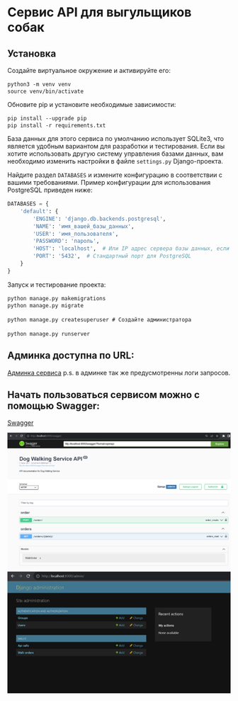 # Сервис API для выгульщиков собак

## Установка

Создайте виртуальное окружение и активируйте его:
```shell
python3 -m venv venv
source venv/bin/activate
```

Обновите pip и установите необходимые зависимости:
```shell
pip install --upgrade pip
pip install -r requirements.txt
```

База данных для этого сервиса по умолчанию использует SQLite3, что является удобным вариантом для разработки и тестирования. Если вы хотите использовать другую систему управления базами данных, вам необходимо изменить настройки в файле `settings.py` Django-проекта.

Найдите раздел `DATABASES` и измените конфигурацию в соответствии с вашими требованиями. Пример конфигурации для использования PostgreSQL приведен ниже:
```python
DATABASES = {
    'default': {
        'ENGINE': 'django.db.backends.postgresql',
        'NAME': 'имя_вашей_базы_данных',
        'USER': 'имя_пользователя',
        'PASSWORD': 'пароль',
        'HOST': 'localhost',  # Или IP адрес сервера базы данных, если он удаленный
        'PORT': '5432',  # Стандартный порт для PostgreSQL
    }
}
```

Запуск и тестирование проекта:

```shell
python manage.py makemigrations
python manage.py migrate

python manage.py createsuperuser # Создайте администратора

python manage.py runserver
```

## Админка доступна по URL:
[Админка сервиса](http://localhost:8000/admin/)
p.s. в админке так же предусмотренны логи запросов.

## Начать пользоваться сервисом можно с помощью Swagger:
[Swagger](http://localhost:8000/admin/)


![Swagger](screenshot/Swagger.png)
![Django Admin Page](screenshot/django_admin_page.png)

